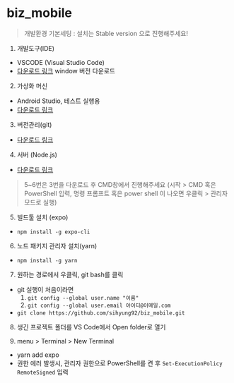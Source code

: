 # biz_mobile

> 개발환경 기본세팅 : 설치는 Stable version 으로 진행해주세요!

1. 개발도구(IDE) 
  - VSCODE (Visual Studio Code)
  - [다운로드 링크](https://code.visualstudio.com/) window 버전 다운로드

2. 가상화 머신
  - Android Studio, 테스트 실행용 
  - [다운로드 링크](https://developer.android.com/studio/install?hl=ko) 
 
3. 버전관리(git)
  - [다운로드 링크](https://git-scm.com/)
 
4. 서버 (Node.js)
  - [다운로드 링크](https://nodejs.org/ko/)

> 5~6번은 3번을 다운로드 후 CMD창에서 진행해주세요 (시작 > CMD 혹은 PowerShell 입력, 명령 프롬프트 혹은 power shell 이 나오면 우클릭 > 관리자 모드로 실행)

5. 빌드툴 설치 (expo)
  - `npm install -g expo-cli`

6. 노드 패키지 관리자 설치(yarn)
  - `npm install -g yarn`
 
7. 원하는 경로에서 우클릭, git bash를 클릭
  - git 실행이 처음이라면
     1. `git config --global user.name "이름"`
     2. `git config --global user.email 아이디@이메일.com`
  - `git clone https://github.com/sihyung92/biz_mobile.git` 

8. 생긴 프로젝트 폴더를 VS Code에서 Open folder로 열기

9. menu > Terminal > New Terminal
 - yarn add expo
 - 권한 에러 발생시, 관리자 권한으로 PowerShell를 켠 후 `Set-ExecutionPolicy RemoteSigned` 입력  